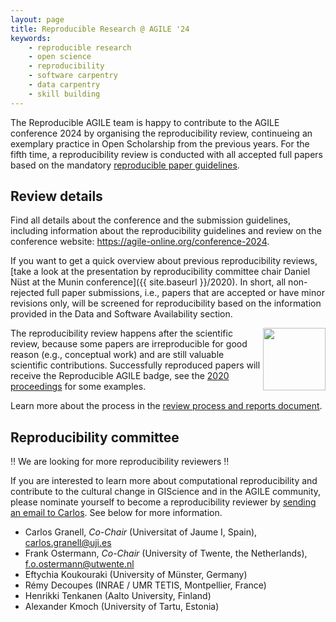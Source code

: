 ```yaml
---
layout: page
title: Reproducible Research @ AGILE '24
keywords:
    - reproducible research
    - open science
    - reproducibility
    - software carpentry
    - data carpentry
    - skill building
---
```


The Reproducible AGILE team is happy to contribute to the AGILE conference 2024 by organising the reproducibility review, continueing an exemplary practice in Open Scholarship from the previous years.
For the fifth time, a reproducibility review is conducted with all accepted full papers based on the mandatory [reproducible paper guidelines](https://doi.org/10.17605/OSF.IO/CB7Z8).

<!--

**The reproducibility reviews are published on OSF at 👉 <https://osf.io/> 👈**.

## Report

Reproducibility committee chair Carlos presented an overview on the reproducibility review process and its results at the final day of the conference.
The slides are published at <https://osf.io/XXX>.

A more extensive written report is published in [the document about the reproducibility review process](https://docs.google.com/document/d/1JHCQV7GP3YkKwp0Nii3dt3p3Y45hU56Xz2cr-xJVz34/edit#).

-->

## Review details

Find all details about the conference and the submission guidelines, including information about the reproducibility guidelines and review on the conference website: <https://agile-online.org/conference-2024>.

If you want to get a quick overview about previous reproducibility reviews, [take a look at the presentation by reproducibility committee chair Daniel Nüst at the Munin conference]({{ site.baseurl }}/2020).
In short, all non-rejected full paper submissions, i.e., papers that are accepted or have minor revisions only, will be screened for reproducibility based on the information provided in the Data and Software Availability section.

<img style="float: right" width="100" src="{{ site.baseurl }}/public/images/badge/AGILE-reproducible-badge_square.png" />

The reproducibility review happens after the scientific review, because some papers are irreproducible for good reason (e.g., conceptual work) and are still valuable scientific contributions.
Successfully reproduced papers will receive the Reproducible AGILE badge, see the [2020 proceedings](https://agile-giss.copernicus.org/articles/1/index.html) for some examples.

Learn more about the process in the [review process and reports document](https://osf.io/7rjpe/).

## Reproducibility committee

‼️ We are looking for more reproducibility reviewers ‼️

If you are interested to learn more about computational reproducibility and contribute to the cultural change in GIScience and in the AGILE community, please nominate yourself to become a reproducibility reviewer by [sending an email to Carlos](mailto:carlos.granell@uji.es).
See below for more information.

- Carlos Granell, _Co-Chair_ (Universitat of Jaume I, Spain), carlos.granell@uji.es
- Frank Ostermann, _Co-Chair_ (University of Twente, the Netherlands), f.o.ostermann@utwente.nl
- Eftychia Koukouraki (University of Münster, Germany)
- Rémy Decoupes (INRAE / UMR TETIS, Montpellier, France)
- Henrikki Tenkanen (Aalto University, Finland)
- Alexander Kmoch (University of Tartu, Estonia)

<!-- 
### _What is expected from reproducibility reviewers?_

1. An **interest** to learn more about computational reproducibility.
   A good starting point are the [AGILE Reproducible Paper Guidelines](https://doi.org/10.17605/OSF.IO/CB7Z8), which you can familiarise yourself with.
1. Any **skills** with different software, tools, or programming languages are welcome, but not strictly necessary.
   We expect authors to provide good enough instructions for anyone to reproduce their work, so previous skills are really just important to ensure a time effective reproducibility review. Note that you can always reach out to fellow reproducibility reviewers for advice and help, and most importantly, the authors. A reproduction can be _collaborative_ endavour for author and reproducibility reviewer.
1. Some **time** in April/May 2022 (see conference schedule). The reproducibility reviews will be conducted after notification of full paper acceptance and must be completed before camera-ready papers are due so that the reference to the reproducibility report can be added.
   Based on previous years, a reproducibility review (executing the workflow & writing a report) takes between 2-4 hours, not counting the actual computations. This time is likely to be spread out across a couple of weeks as communications with authors take place and is comparable to the effort of a scientific review.

You can find a more elaborate description of the tasks in the [_Reproducibility Reviewer Guidelines_](https://doi.org/10.17605/OSF.IO/CB7Z8).

### _How do I become a reproducibility reviewer?_

1. Register on the [AGILE Discourse server](https://discourse.agile-online.org/).
2. Send an [email to Carlos](mailto:carlos.granell@uji.es) with a few words about why you want to join and your user name for the AGILE Discourse server, your email for accessing non-public Google Docs, and a link to your profile on [OSF](https://osf.io/).
3. Carlos will send you a short welcome message and invite you to the internal reproducibility review coordination forum.
-->